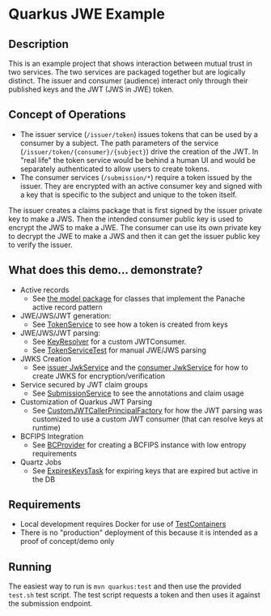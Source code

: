 # Quarkus JWE Example

## Description
This is an example project that shows interaction between mutual trust in two services. The two services are packaged
together but are logically distinct. The issuer and consumer (audience) interact only through their published keys 
and the JWT (JWS in JWE) token.

## Concept of Operations
- The issuer service (`/issuer/token`) issues tokens that can be used by a consumer by a subject. The path parameters
  of the service (`/issuer/token/{consumer}/{subject}`) drive the creation of the JWT. In "real life" the token service
  would be behind a human UI and would be separately authenticated to allow users to create tokens.
- The consumer services (`/submission/*`) require a token issued by the issuer. They are encrypted with an active consumer
  key and signed with a key that is specific to the subject and unique to the token itself.

The issuer creates a claims package that is first signed by the issuer private key to make a JWS. Then the intended 
consumer public key is used to encrypt the JWS to make a JWE. The consumer can use its own private key to decrypt the JWE
to make a JWS and then it can get the issuer public key to verify the issuer.

## What does this demo... demonstrate?

- Active records
  - See [the model package](src/main/java/io/github/chrisruffalo/jwe/model) for classes that implement the Panache active record pattern
- JWE/JWS/JWT generation:
  - See [TokenService](src/main/java/io/github/chrisruffalo/jwe/services/issuer/TokenService.java) to see how a token is created from keys
- JWE/JWS/JWT parsing:
  - See [KeyResolver](src/main/java/io/github/chrisruffalo/jwe/auth/KeyResolver.java) for a custom JWTConsumer.
  - See [TokenServiceTest](src/test/java/io/github/chrisruffalo/jwe/services/issuer/TokenServiceTest.java) for manual JWE/JWS parsing
- JWKS Creation
  - See [issuer JwkService](src/main/java/io/github/chrisruffalo/jwe/services/issuer/JwkService.java) and the [consumer JwkService](src/main/java/io/github/chrisruffalo/jwe/services/submission/JwkService.java) for how to create JWKS for encryption/verification
- Service secured by JWT claim groups
  - See [SubmissionService](src/main/java/io/github/chrisruffalo/jwe/services/submission/SubmissionService.java) to see the annotations and claim usage
- Customization of Quarkus JWT Parsing
  - See [CustomJWTCallerPrincipalFactory](src/main/java/io/github/chrisruffalo/jwe/auth/CustomJWTCallerPrincipalFactory.java) for how the JWT parsing was customized to use a custom JWT consumer (that can resolve keys at runtime)
- BCFIPS Integration
  - See [BCProvider](src/main/java/io/github/chrisruffalo/jwe/crypto/BCProvider.java) for creating a BCFIPS instance with low entropy requirements
- Quartz Jobs
  - See [ExpiresKeysTask](src/main/java/io/github/chrisruffalo/jwe/tasks/ExpireKeysTask.java) for expiring keys that are expired but active in the DB

## Requirements
- Local development requires Docker for use of [TestContainers](https://www.testcontainers.org/)
- There is no "production" deployment of this because it is intended as a proof of concept/demo only 

## Running
The easiest way to run is `mvn quarkus:test` and then use the provided `test.sh` test script. The test script
requests a token and then uses it against the submission endpoint.
